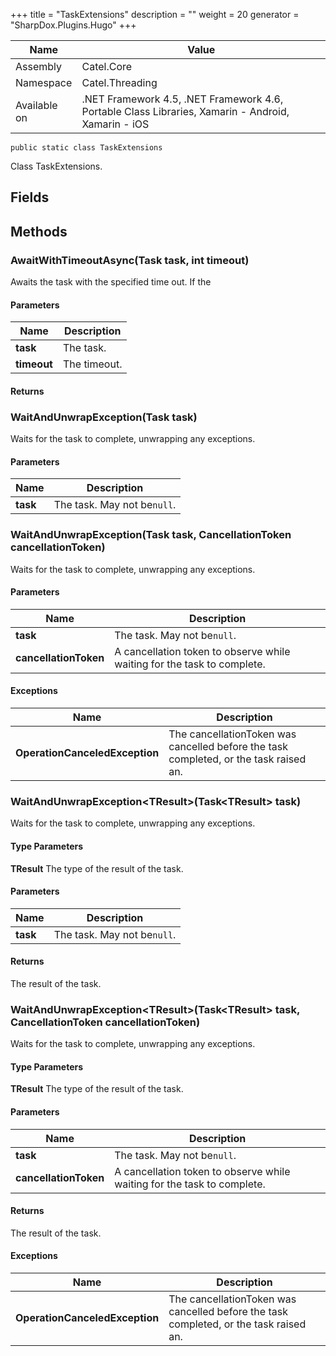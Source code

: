 

+++
title = "TaskExtensions" 
description = ""
weight = 20
generator = "SharpDox.Plugins.Hugo"
+++

Name|Value
---|---
Assembly|Catel.Core
Namespace|Catel.Threading
Available on|.NET Framework 4.5, .NET Framework 4.6, Portable Class Libraries, Xamarin - Android, Xamarin - iOS

```
public static class TaskExtensions
```

Class TaskExtensions.

## Fields

## Methods

### AwaitWithTimeoutAsync(Task task, int timeout)

Awaits the task with the specified time out. If the

#### Parameters

Name|Description
---|---
**task**|The task.
**timeout**|The timeout.

#### Returns

### WaitAndUnwrapException(Task task)

Waits for the task to complete, unwrapping any exceptions.

#### Parameters

Name|Description
---|---
**task**|The task. May not be`null`.

### WaitAndUnwrapException(Task task, CancellationToken cancellationToken)

Waits for the task to complete, unwrapping any exceptions.

#### Parameters

Name|Description
---|---
**task**|The task. May not be`null`.
**cancellationToken**|A cancellation token to observe while waiting for the task to complete.

#### Exceptions

Name|Description
---|---
**OperationCanceledException**|The cancellationToken was cancelled before the task completed, or the task raised an.

### WaitAndUnwrapException&lt;TResult&gt;(Task&lt;TResult&gt; task)

Waits for the task to complete, unwrapping any exceptions.

#### Type Parameters

**TResult**
The type of the result of the task.

#### Parameters

Name|Description
---|---
**task**|The task. May not be`null`.

#### Returns

The result of the task.

### WaitAndUnwrapException&lt;TResult&gt;(Task&lt;TResult&gt; task, CancellationToken cancellationToken)

Waits for the task to complete, unwrapping any exceptions.

#### Type Parameters

**TResult**
The type of the result of the task.

#### Parameters

Name|Description
---|---
**task**|The task. May not be`null`.
**cancellationToken**|A cancellation token to observe while waiting for the task to complete.

#### Returns

The result of the task.

#### Exceptions

Name|Description
---|---
**OperationCanceledException**|The cancellationToken was cancelled before the task completed, or the task raised an.

